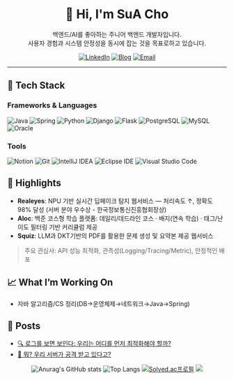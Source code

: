 <div align="center">
  
# 👋 Hi, I'm SuA Cho  
백엔드/AI를 좋아하는 주니어 백엔드 개발자입니다.  
사용자 경험과 시스템 안정성을 동시에 잡는 것을 목표로하고 있습니다.

[![LinkedIn](https://img.shields.io/badge/LinkedIn-Connect-0A66C2?logo=linkedin&logoColor=white)](https://www.linkedin.com/in/%EC%88%98%EC%95%84-%EC%A1%B0-a49157344/)
[![Blog](https://img.shields.io/badge/Tistory-Blog-000000?logo=tistory&logoColor=white)](https://sua-su-ding-gi.tistory.com/)
[![Email](https://img.shields.io/badge/Email-suacho0724%40gmail.com-EA4335?logo=gmail&logoColor=white)](mailto:suacho0724@gmail.com)

</div>

---

## 🧰 Tech Stack
### Frameworks & Languages
![Java](https://img.shields.io/badge/Java-007396.svg?&style=for-the-badge&logo=Java&logoColor=white)
![Spring](https://img.shields.io/badge/Spring-6DB33F.svg?&style=for-the-badge&logo=Spring&logoColor=white)
![Python](https://img.shields.io/badge/Python-3776AB.svg?&style=for-the-badge&logo=Python&logoColor=white)
![Django](https://img.shields.io/badge/Django-092E20.svg?&style=for-the-badge&logo=Django&logoColor=white)
![Flask](https://img.shields.io/badge/Flask-3BABC3.svg?&style=for-the-badge&logo=Flask&logoColor=white)
![PostgreSQL](https://img.shields.io/badge/PostgreSQL-4169E1.svg?&style=for-the-badge&logo=PostgreSQL&logoColor=white)
![MySQL](https://img.shields.io/badge/MySQL-4479A1.svg?&style=for-the-badge&logo=MySQL&logoColor=white)
![Oracle](https://img.shields.io/badge/Oracle-F80000.svg?&style=for-the-badge&logo=Oracle&logoColor=white)

### Tools
![Notion](https://img.shields.io/badge/Notion-000000.svg?&style=for-the-badge&logo=Notion&logoColor=white)
![Git](https://img.shields.io/badge/Git-F05032.svg?&style=for-the-badge&logo=Git&logoColor=white)
![IntelliJ IDEA](https://img.shields.io/badge/IntelliJ%20IDEA-000000.svg?&style=for-the-badge&logo=IntelliJ%20IDEA&logoColor=white)
![Eclipse IDE](https://img.shields.io/badge/Eclipse%20IDE-2C2255.svg?&style=for-the-badge&logo=Eclipse%20IDE&logoColor=white)
![Visual Studio Code](https://img.shields.io/badge/Visual%20Studio%20Code-007ACC.svg?&style=for-the-badge&logo=Visual%20Studio%20Code&logoColor=white)

## 🚀 Highlights
- **Realeyes**: NPU 기반 실시간 딥페이크 탐지 웹서비스 — 처리속도 ↑, 정확도 98% 달성 (서버 분야 우수상 - 한국정보통신진흥협회장상)
- **Aloc**: 백준 코스형 학습 플랫폼: 데일리/데드라인 코스 · 배지(연속 학습) · 태그/난이도 필터링 기반 커리큘럼 제공
- **Squiz**: LLM과 DKT기반의 PDF를 활용한 문제 생성 및 요약본 제공 웹서비스


> 주요 관심사: API 성능 최적화, 관측성(Logging/Tracing/Metric), 안정적인 배포

## 📈 What I’m Working On
- 자바 알고리즘/CS 정리(DB→운영체제→네트워크→Java→Spring)

## 📝 Posts
- [🔍 로그를 보면 보인다: 우리는 어디를 먼저 최적화해야 할까?](https://sua-su-ding-gi.tistory.com/53)
- [🤯 뭐? 우리 서버가 공격 받고 있다고?](https://sua-su-ding-gi.tistory.com/52)

<div align="center">
  
![Anurag's GitHub stats](https://github-readme-stats.vercel.app/api?username=soonga00&show_icons=true&theme=radical)
![Top Langs](https://github-readme-stats.vercel.app/api/top-langs/?username=soonga00&&layout=compact&&theme=radical)
[![Solved.ac프로필](http://mazassumnida.wtf/api/v2/generate_badge?boj=suacho0724)](https://solved.ac/suacho0724)
<img src="https://topsolved.mayonedev.com/api/boj?handle=suacho0724&row=10&base_color=gold">

</div>

